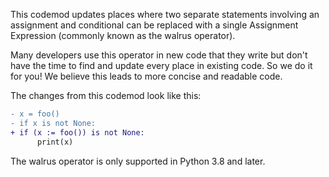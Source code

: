 This codemod updates places where two separate statements involving an assignment and conditional can be replaced with a single Assignment Expression (commonly known as the walrus operator).

Many developers use this operator in new code that they write but don't have the time to find and update every place in existing code. So we do it for you! We believe this leads to more concise and readable code.

The changes from this codemod look like this:

```diff
- x = foo()
- if x is not None:
+ if (x := foo()) is not None:
      print(x)
```

The walrus operator is only supported in Python 3.8 and later.
